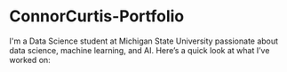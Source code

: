 # ConnorCurtis-Portfolio
I'm a Data Science student at Michigan State University passionate about data science, machine learning, and AI. Here’s a quick look at what I’ve worked on:
